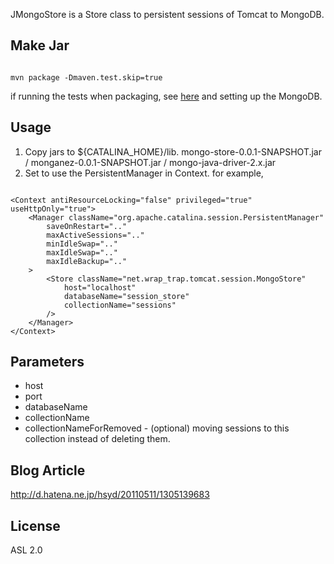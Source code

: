 JMongoStore is a Store class to persistent sessions of Tomcat to MongoDB.

## Make Jar

<pre><code>
mvn package -Dmaven.test.skip=true
</code></pre>

if running the tests when packaging, see <a href="https://github.com/masayuki038/JMongoStore/blob/master/src/test/java/net/wrap_trap/tomcat/session/MongoSessionTest.java">here</a> and setting up the MongoDB.

## Usage

1. Copy jars to ${CATALINA_HOME}/lib.
mongo-store-0.0.1-SNAPSHOT.jar / monganez-0.0.1-SNAPSHOT.jar / mongo-java-driver-2.x.jar
2. Set to use the PersistentManager in Context. for example,
<pre><code>
&lt;Context antiResourceLocking="false" privileged="true" useHttpOnly="true"&gt;
    &lt;Manager className="org.apache.catalina.session.PersistentManager" 
		saveOnRestart=".." 
		maxActiveSessions=".." 
		minIdleSwap=".." 
		maxIdleSwap=".." 
		maxIdleBackup=".."
	&gt;
		&lt;Store className="net.wrap_trap.tomcat.session.MongoStore"
			host="localhost"
			databaseName="session_store"
			collectionName="sessions"
		/&gt;
    &lt;/Manager&gt; 
&lt;/Context&gt;
</code></pre>

## Parameters

* host
* port
* databaseName
* collectionName
* collectionNameForRemoved - (optional) moving sessions to this collection instead of deleting them.

## Blog Article

http://d.hatena.ne.jp/hsyd/20110511/1305139683

## License

ASL 2.0

